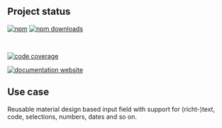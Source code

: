 <!-- !/usr/bin/env markdown
-*- coding: utf-8 -*-
region header
Copyright Torben Sickert (info["~at~"]torben.website) 16.12.2012

License
-------

This library written by Torben Sickert stand under a creative commons naming
3.0 unported license. See https://creativecommons.org/licenses/by/3.0/deed.de
endregion -->

Project status
--------------

[![npm](https://img.shields.io/npm/v/react-input-material?color=%23d55e5d&label=npm%20package%20version&logoColor=%23d55e5d)](https://www.npmjs.com/package/react-input-material)
[![npm downloads](https://img.shields.io/npm/dy/react-input-material.svg)](https://www.npmjs.com/package/react-input-material)

[![<LABEL>](https://github.com/thaibault/react-input-material/actions/workflows/build.yaml/badge.svg)](https://github.com/thaibault/react-input-material/actions/workflows/build.yaml)
[![<LABEL>](https://github.com/thaibault/react-input-material/actions/workflows/test.yaml/badge.svg)](https://github.com/thaibault/react-input-material/actions/workflows/test.yaml)
[![<LABEL>](https://github.com/thaibault/react-input-material/actions/workflows/test:coverage:report.yaml/badge.svg)](https://github.com/thaibault/react-input-material/actions/workflows/test:coverage:report.yaml)
[![<LABEL>](https://github.com/thaibault/react-input-material/actions/workflows/check:types.yaml/badge.svg)](https://github.com/thaibault/react-input-material/actions/workflows/check:types.yaml)
[![<LABEL>](https://github.com/thaibault/react-input-material/actions/workflows/lint.yaml/badge.svg)](https://github.com/thaibault/react-input-material/actions/workflows/lint.yaml)

[![code coverage](https://coveralls.io/repos/github/thaibault/react-input-material/badge.svg)](https://coveralls.io/github/thaibault/react-input-material)

<!-- Too unstable yet
[![dependencies](https://img.shields.io/david/thaibault/react-input-material.svg)](https://david-dm.org/thaibault/react-input-material)
[![development dependencies](https://img.shields.io/david/dev/thaibault/react-input-material.svg)](https://david-dm.org/thaibault/react-input-material?type=dev)
[![peer dependencies](https://img.shields.io/david/peer/thaibault/react-input-material.svg)](https://david-dm.org/thaibault/react-input-material?type=peer)
-->
[![documentation website](https://img.shields.io/website-up-down-green-red/https/torben.website/react-input-material.svg?label=documentation-website)](https://torben.website/react-input-material)

Use case
--------

Reusable material design based input field with support for (richt-)text, code,
selections, numbers, dates and so on.
